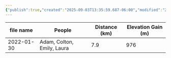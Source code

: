 ```yaml
---
{"publish":true,"created":"2025-09-03T13:35:59.687-06:00","modified":"2025-09-03T14:56:17.821-06:00","published":"2025-09-03T14:56:17.821-06:00","tags":["route"],"cssclasses":"","elevation":null,"region":"Bow Valley","location":"51.1221669, -115.3171172","DWYT":null,"Kane":"Difficult","completed":true}
---
```



| file name  |           People           | Distance (km) | Elevation Gain (m) |
| ---------- | -------------------------- | ------------- | ------------------ |
| 2022-01-30 | Adam, Colton, Emily, Laura |      7.9      |        976         |